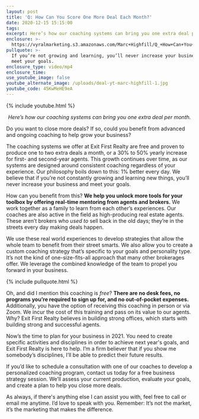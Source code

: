 ```yaml
---
layout: post
title: 'Q: How Can You Score One More Deal Each Month?'
date: 2020-12-15 15:15:00
tags:
excerpt: Here’s how our coaching systems can bring you one extra deal per month.
enclosure: >-
  https://vyralmarketing.s3.amazonaws.com/Marc+Highfill/Q_+How+Can+You+Score+One+More+Deal+Each+Month_+(1).mp4
pullquote: >-
  If you’re not growing and learning, you’ll never increase your business and
  meet your goals.
enclosure_type: video/mp4
enclosure_time:
use_youtube_image: false
youtube_alternate_image: /uploads/deal-yt-marc-highfill-1.jpg
youtube_code: 45KwMeHE9eA
---
```


{% include youtube.html %}

<p style="text-align: center;"><em>Here’s how our coaching systems can bring you one extra deal per month.</em></p>

Do you want to close more deals? If so, could you benefit from advanced and ongoing coaching to help grow your business?&nbsp;

The coaching systems we offer at Exit First Realty are free and proven to produce one to two extra deals a month, or a 30% to 50% yearly increase for first- and second-year agents. This growth continues over time, as our systems are designed around consistent coaching regardless of your experience. Our philosophy boils down to this: 1% better every day. We believe that if you’re not constantly growing and learning new things, you’ll never increase your business and meet your goals.&nbsp;

How can you benefit from this? **We help you unlock more tools for your toolbox by offering real-time mentoring from agents and brokers.** We work together as a family to learn from each other’s experiences. Our coaches are also active in the field as high-producing real estate agents. These aren’t brokers who *used to* sell back in the old days; they’re in the streets every day making deals happen.

We use these real world experiences to develop strategies that allow the whole team to benefit from their street smarts. We also allow you to create a custom coaching strategy that’s specific to your goals and personality type. It’s not the kind of one-size-fits-all approach that many other brokerages offer. We leverage the combined knowledge of the team to propel you forward in your business.&nbsp;

{% include pullquote.html %}

Oh, and did I mention this coaching is *free*? **There are no desk fees, no programs you’re required to sign up for, and no out-of-pocket expenses.** Additionally, you have the option of receiving this coaching in person or via Zoom. We incur the cost of this training and pass on its value to our agents. Why? Exit First Realty believes in building strong offices, which starts with building strong and successful agents.&nbsp;

Now’s the time to plan for your business in 2021. You need to create specific activities and disciplines in order to achieve next year's goals, and Exit First Realty is here to help. I’m a firm believer that if you show me somebody’s disciplines, I’ll be able to predict their future results.&nbsp;

If you’d like to schedule a consultation with one of our coaches to develop a personalized coaching program, contact us today for a free business strategy session. We’ll assess your current production, evaluate your goals, and create a plan to help you close more deals.&nbsp;

As always, if there's anything else I can assist you with, feel free to call or email me anytime. I’d love to speak with you. Remember: It’s not the market, it’s the marketing that makes the difference.&nbsp;
